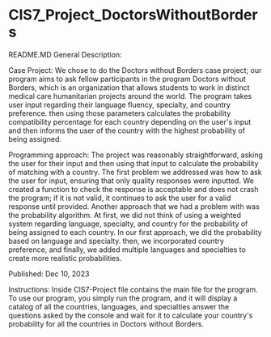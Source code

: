 # CIS7_Project_DoctorsWithoutBorders
README.MD 
General Description:

Case Project: We chose to do the Doctors without Borders case project; our program aims to ask fellow participants in the program Doctors without Borders, which is an organization that allows students to work in distinct medical care humanitarian projects around the world. The program takes user input regarding their language fluency, specialty, and country preference. then using those parameters calculates the probability compatibility percentage for each country depending on the user's input and then informs the user of the country with the highest probability of being assigned.

Programming approach: The project was reasonably straightforward, asking the user for their input and then using that input to calculate the probability of matching with a country. The first problem we addressed was how to ask the user for input, ensuring that only quality responses were inputted. We created a function to check the response is acceptable and does not crash the program; if it is not valid, it continues to ask the user for a valid response until provided. Another approach that we had a problem with was the probability algorithm. At first, we did not think of using a weighted system regarding language, specialty, and country for the probability of being assigned to each country. In our first approach, we did the probability based on language and specialty. then, we incorporated country preference, and finally, we added multiple languages and specialties to create more realistic probabilities. 

Published: Dec 10, 2023

Instructions: Inside CIS7-Project file contains the main file for the program. To use our program, you simply run the program, and it will display a catalog of all the countries, languages, and specialties answer the questions asked by the console and wait for it to calculate your country's probability for all the countries in Doctors without Borders.

